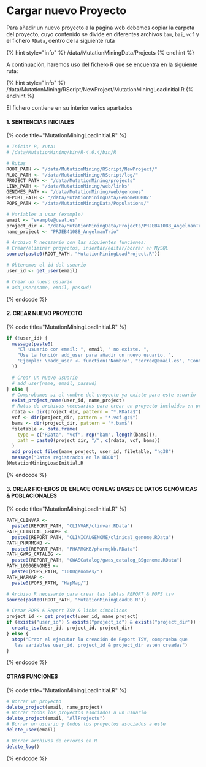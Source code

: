 # Cargar nuevo Proyecto

Para añadir un nuevo proyecto a la página web debemos copiar la carpeta del proyecto, cuyo contenido se divide en diferentes archivos `bam`, `bai`, `vcf` y el fichero `RData`, dentro de la siguiente ruta

{% hint style="info" %}
/data/MutationMiningData/Projects
{% endhint %}

A continuación, haremos uso del fichero R que se encuentra en la siguiente ruta:

{% hint style="info" %}
/data/MutationMining/RScript/NewProject/MutationMiningLoadInitial.R
{% endhint %}

El fichero contiene en su interior varios apartados

#### 1. SENTENCIAS INICIALES

{% code title="MutationMiningLoadInitial.R" %}
```r
# Iniciar R, ruta:
# /data/MutationMining/bin/R-4.0.4/bin/R

# Rutas
ROOT_PATH <- "/data/MutationMining/RScript/NewProject/"
RLOG_PATH <- "/data/MutationMining/RScript/log/"
PROJECT_PATH <- "/data/MutationMining/projects"
LINK_PATH <- "/data/MutationMining/web/links"
GENOMES_PATH <- "/data/MutationMining/web/genomes"
REPORT_PATH <- "/data/MutationMiningData/GenomeDDBB/"
POPS_PATH <- "/data/MutationMiningData/Populations/"

# Variables a usar (example)
email <- "example@usal.es"
project_dir <- "/data/MutationMiningData/Projects/PRJEB41088_AngelmanTrio"
name_project <- "PRJEB41088_AngelmanTrio"

# Archivo R necesario con las siguientes funciones:
# Crear/eliminar proyectos, insertar/editar/borrar en MySQL
source(paste0(ROOT_PATH, "MutationMiningLoadProject.R"))

# Obtenemos el id del usuario
user_id <- get_user(email)

# Crear un nuevo usuario
# add_user(name, email, passwd)
```
{% endcode %}

#### 2. CREAR NUEVO PROYECTO

{% code title="MutationMiningLoadInitial.R" %}
```r
if (!user_id) {
  message(paste0(
    "El usuario con email: ", email, " no existe. ",
    "Use la función add_user para añadir un nuevo usuario. ",
    'Ejemplo: \nadd_user <- function("Nombre", "correo@email.es", "Contraseña")'
  ))

  # Crear un nuevo usuario
  # add_user(name, email, passwd)
} else {
  # Comprobamos si el nombre del proyecto ya existe para este usuario
  exist_project_name(user_id, name_project)
  # Rutas de archivos necesarios para crear un proyecto incluidos en project_dir
  rdata <- dir(project_dir, pattern = "*.RData$")
  vcf <- dir(project_dir, pattern = "*.vcf.gz$")
  bams <- dir(project_dir, pattern = "*.bam$")
  filetable <- data.frame(
    type = c("RData", "vcf", rep("bam", length(bams))),
    path = paste0(project_dir, "/", c(rdata, vcf, bams))
  )
  add_project_files(name_project, user_id, filetable, "hg38")
  message("Datos registrados en la BBDD")
}MutationMiningLoadInitial.R
```
{% endcode %}

#### 3. CREAR FICHEROS DE ENLACE CON LAS BASES DE DATOS GENÓMICAS & POBLACIONALES

{% code title="MutationMiningLoadInitial.R" %}
```r
PATH_CLINVAR <-
  paste0(REPORT_PATH, "CLINVAR/clinvar.RData")
PATH_CLINICAL_GENOME <-
  paste0(REPORT_PATH, "CLINICALGENOME/clinical_genome.RData")
PATH_PHARMGKB <-
  paste0(REPORT_PATH, "PHARMGKB/pharmgkb.RData")
PATH_GWAS_CATALOG <-
  paste0(REPORT_PATH, "GWASCatalog/gwas_catalog_BSgenome.RData")
PATH_1000GENOMES <-
  paste0(POPS_PATH, "1000genomes/")
PATH_HAPMAP <- 
  paste0(POPS_PATH, "HapMap/")

# Archivo R necesario para crear las tablas REPORT & POPS tsv
source(paste0(ROOT_PATH, "MutationMiningLoadDB.R"))

# Crear POPS & Report TSV & links simbolicos
project_id <- get_project(user_id, name_project)
if (exists("user_id") & exists("project_id") & exists("project_dir")) {
  create_tsv(user_id, project_id, project_dir)
} else {
  stop("Error al ejecutar la creación de Report TSV, comprueba que
   las variables user_id, project_id & project_dir estén creadas")
}
```
{% endcode %}

#### OTRAS FUNCIONES

{% code title="MutationMiningLoadInitial.R" %}
```r
# Borrar un proyecto
delete_project(email, name_project)
# Borrar todos los proyectos asociados a un usuario
delete_project(email, "AllProjects")
# Borrar un usuario y todos los proyectos asociados a este
delete_user(email)

# Borrar archivos de errores en R
delete_log()
```
{% endcode %}
